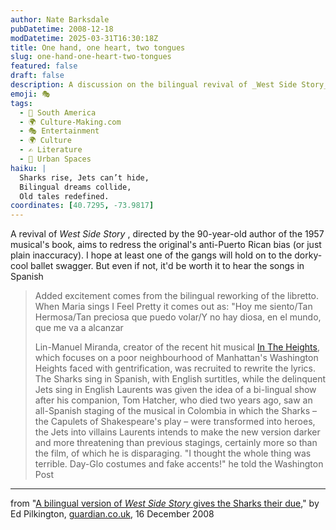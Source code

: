 ```yaml
---
author: Nate Barksdale
pubDatetime: 2008-12-18
modDatetime: 2025-03-31T16:30:18Z
title: One hand, one heart, two tongues
slug: one-hand-one-heart-two-tongues
featured: false
draft: false
description: A discussion on the bilingual revival of _West Side Story_ and its efforts to redress cultural biases.
emoji: 🎭
tags:
  - 🧉 South America
  - 🌍 Culture-Making.com
  - 🎭 Entertainment
  - 🌍 Culture
  - ✍️ Literature
  - 🌆 Urban Spaces
haiku: |
  Sharks rise, Jets can’t hide,  
  Bilingual dreams collide,  
  Old tales redefined.
coordinates: [40.7295, -73.9817]
---
```


A revival of _West Side Story_ , directed by the 90-year-old author of the 1957 musical's book, aims to redress the original's anti-Puerto Rican bias (or just plain inaccuracy). I hope at least one of the gangs will hold on to the dorky-cool ballet swagger. But even if not, it'd be worth it to hear the songs in Spanish

> Added excitement comes from the bilingual reworking of the libretto. When Maria sings I Feel Pretty it comes out as: "Hoy me siento/Tan Hermosa/Tan preciosa que puedo volar/Y no hay diosa, en el mundo, que me va a alcanzar
>
> Lin-Manuel Miranda, creator of the recent hit musical [In The Heights](http://www.intheheightsthemusical.com/), which focuses on a poor neighbourhood of Manhattan's Washington Heights faced with gentrification, was recruited to rewrite the lyrics. The Sharks sing in Spanish, with English surtitles, while the delinquent Jets sing in English
> Laurents was given the idea of a bi-lingual show after his companion, Tom Hatcher, who died two years ago, saw an all-Spanish staging of the musical in Colombia in which the Sharks – the Capulets of Shakespeare's play – were transformed into heroes, the Jets into villains
> Laurents intends to make the new version darker and more threatening than previous stagings, certainly more so than the film, of which he is disparaging. "I thought the whole thing was terrible. Day-Glo costumes and fake accents!" he told the Washington Post

---

from "[A bilingual version of _West Side Story_ gives the Sharks their due](http://www.guardian.co.uk/stage/2008/dec/16/west-side-story-sharks-jets)," by Ed Pilkington, [guardian.co.uk](http://www.guardian.co.uk/stage/2008/dec/16/west-side-story-sharks-jets), 16 December 2008
